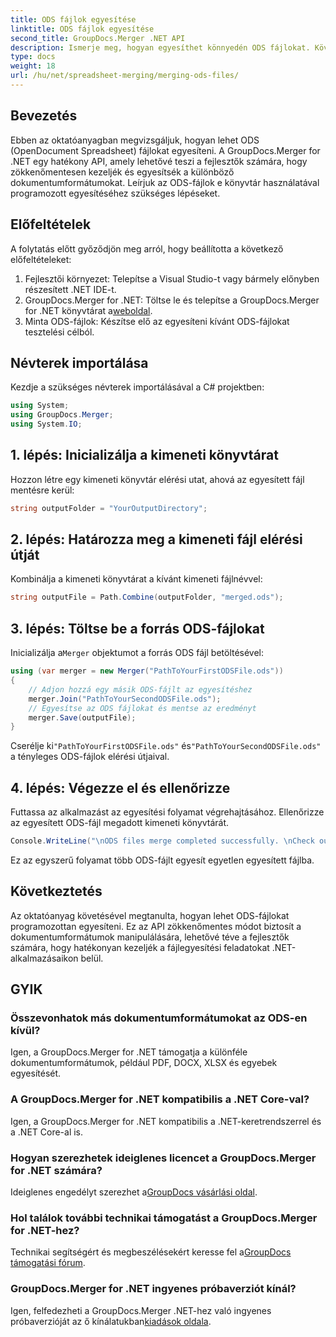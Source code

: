 ```yaml
---
title: ODS fájlok egyesítése
linktitle: ODS fájlok egyesítése
second_title: GroupDocs.Merger .NET API
description: Ismerje meg, hogyan egyesíthet könnyedén ODS fájlokat. Kövesse lépésről lépésre útmutatónkat a zökkenőmentes dokumentumkezeléshez.
type: docs
weight: 18
url: /hu/net/spreadsheet-merging/merging-ods-files/
---
```

## Bevezetés
Ebben az oktatóanyagban megvizsgáljuk, hogyan lehet ODS (OpenDocument Spreadsheet) fájlokat egyesíteni. A GroupDocs.Merger for .NET egy hatékony API, amely lehetővé teszi a fejlesztők számára, hogy zökkenőmentesen kezeljék és egyesítsék a különböző dokumentumformátumokat. Leírjuk az ODS-fájlok e könyvtár használatával programozott egyesítéséhez szükséges lépéseket.
## Előfeltételek
A folytatás előtt győződjön meg arról, hogy beállította a következő előfeltételeket:
1. Fejlesztői környezet: Telepítse a Visual Studio-t vagy bármely előnyben részesített .NET IDE-t.
2.  GroupDocs.Merger for .NET: Töltse le és telepítse a GroupDocs.Merger for .NET könyvtárat a[weboldal](https://releases.groupdocs.com/merger/net/).
3. Minta ODS-fájlok: Készítse elő az egyesíteni kívánt ODS-fájlokat tesztelési célból.

## Névterek importálása
Kezdje a szükséges névterek importálásával a C# projektben:
```csharp
using System; 
using GroupDocs.Merger;
using System.IO;
```
## 1. lépés: Inicializálja a kimeneti könyvtárat
Hozzon létre egy kimeneti könyvtár elérési utat, ahová az egyesített fájl mentésre kerül:
```csharp
string outputFolder = "YourOutputDirectory";
```
## 2. lépés: Határozza meg a kimeneti fájl elérési útját
Kombinálja a kimeneti könyvtárat a kívánt kimeneti fájlnévvel:
```csharp
string outputFile = Path.Combine(outputFolder, "merged.ods");
```
## 3. lépés: Töltse be a forrás ODS-fájlokat
 Inicializálja a`Merger` objektumot a forrás ODS fájl betöltésével:
```csharp
using (var merger = new Merger("PathToYourFirstODSFile.ods"))
{
    // Adjon hozzá egy másik ODS-fájlt az egyesítéshez
    merger.Join("PathToYourSecondODSFile.ods");
    // Egyesítse az ODS fájlokat és mentse az eredményt
    merger.Save(outputFile);
}
```
 Cserélje ki`"PathToYourFirstODSFile.ods"` és`"PathToYourSecondODSFile.ods"` a tényleges ODS-fájlok elérési útjaival.
## 4. lépés: Végezze el és ellenőrizze
Futtassa az alkalmazást az egyesítési folyamat végrehajtásához. Ellenőrizze az egyesített ODS-fájl megadott kimeneti könyvtárát.
```csharp
Console.WriteLine("\nODS files merge completed successfully. \nCheck output in {0}", outputFolder);
```
Ez az egyszerű folyamat több ODS-fájlt egyesít egyetlen egyesített fájlba.

## Következtetés
Az oktatóanyag követésével megtanulta, hogyan lehet ODS-fájlokat programozottan egyesíteni. Ez az API zökkenőmentes módot biztosít a dokumentumformátumok manipulálására, lehetővé téve a fejlesztők számára, hogy hatékonyan kezeljék a fájlegyesítési feladatokat .NET-alkalmazásaikon belül.

## GYIK
### Összevonhatok más dokumentumformátumokat az ODS-en kívül?
Igen, a GroupDocs.Merger for .NET támogatja a különféle dokumentumformátumok, például PDF, DOCX, XLSX és egyebek egyesítését.
### A GroupDocs.Merger for .NET kompatibilis a .NET Core-val?
Igen, a GroupDocs.Merger for .NET kompatibilis a .NET-keretrendszerrel és a .NET Core-al is.
### Hogyan szerezhetek ideiglenes licencet a GroupDocs.Merger for .NET számára?
 Ideiglenes engedélyt szerezhet a[GroupDocs vásárlási oldal](https://purchase.groupdocs.com/temporary-license/).
### Hol találok további technikai támogatást a GroupDocs.Merger for .NET-hez?
 Technikai segítségért és megbeszélésekért keresse fel a[GroupDocs támogatási fórum](https://forum.groupdocs.com/c/merger/32).
### GroupDocs.Merger for .NET ingyenes próbaverziót kínál?
 Igen, felfedezheti a GroupDocs.Merger .NET-hez való ingyenes próbaverzióját az ő kínálatukban[kiadások oldala](https://releases.groupdocs.com/).